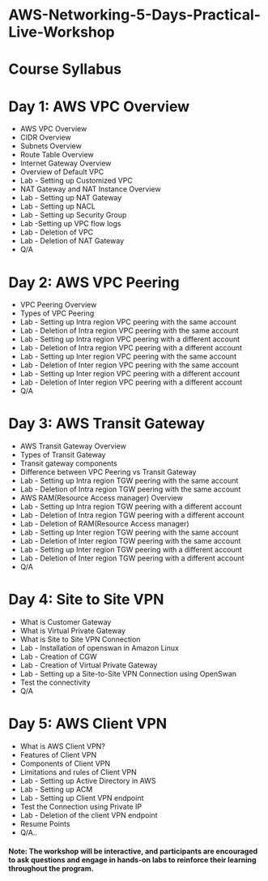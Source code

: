 # AWS-Networking-5-Days-Practical-Live-Workshop


# Course Syllabus
# Day 1: AWS VPC Overview
+  AWS VPC Overview
+  CIDR Overview
+  Subnets Overview
+  Route Table Overview
+  Internet Gateway Overview
+  Overview of Default VPC
+  Lab - Setting up Customized VPC
+  NAT Gateway and NAT Instance Overview
+  Lab - Setting up NAT Gateway
+  Lab - Setting up NACL
+  Lab - Setting up Security Group
+  Lab -Setting up VPC flow logs
+  Lab - Deletion of VPC
+  Lab - Deletion of NAT Gateway
+  Q/A

# Day 2: AWS VPC Peering
+  VPC Peering Overview
+  Types of VPC Peering
+  Lab - Setting up Intra region VPC peering with the same account
+  Lab - Deletion of Intra region VPC peering with the same account
+  Lab - Setting up Intra region VPC peering with a different account
+  Lab - Deletion of Intra region VPC peering with a different account
+  Lab - Setting up Inter region VPC peering with the same account
+  Lab - Deletion of Inter region VPC peering with the same account
+  Lab - Setting up Inter region VPC peering with a different account
+  Lab - Deletion of Inter region VPC peering with a different account
+  Q/A

# Day 3: AWS Transit Gateway

+  AWS Transit Gateway Overview
+  Types of Transit Gateway
+  Transit gateway components
+  Difference between VPC Peering vs Transit Gateway
+  Lab - Setting up Intra region TGW peering with the same account
+  Lab - Deletion of Intra region TGW peering with the same account
+  AWS RAM(Resource Access manager) Overview
+  Lab - Setting up Intra region TGW peering with a different account
+  Lab - Deletion of Intra region TGW peering with a different account
+  Lab - Deletion of RAM(Resource Access manager)
+  Lab - Setting up Inter region TGW peering with the same account
+  Lab - Deletion of Inter region TGW peering with the same account
+  Lab - Setting up Inter region TGW peering with a different account
+  Lab - Deletion of Inter region TGW peering with a different account
+  Q/A

# Day 4: Site to Site VPN

+  What is Customer Gateway
+  What is Virtual Private Gateway
+  What is Site to Site VPN Connection
+  Lab - Installation of openswan in Amazon Linux
+  Lab - Creation of CGW
+  Lab - Creation of Virtual Private Gateway
+  Lab - Setting up a Site-to-Site VPN Connection using OpenSwan
+  Test the connectivity
+  Q/A

# Day 5: AWS Client VPN

+  What is AWS Client VPN?
+  Features of Client VPN
+  Components of Client VPN
+  Limitations and rules of Client VPN
+  Lab - Setting up Active Directory in AWS
+  Lab - Setting up ACM
+  Lab - Setting up Client VPN endpoint
+  Test the Connection using Private IP
+  Lab - Deletion of the client VPN endpoint
+  Resume Points
+  Q/A..

#### Note: The workshop will be interactive, and participants are encouraged to ask questions and engage in hands-on labs to reinforce their learning throughout the program.
